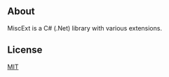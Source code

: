 ## About

MiscExt is a C# (.Net) library with various extensions.


## License
[MIT](https://choosealicense.com/licenses/mit/)